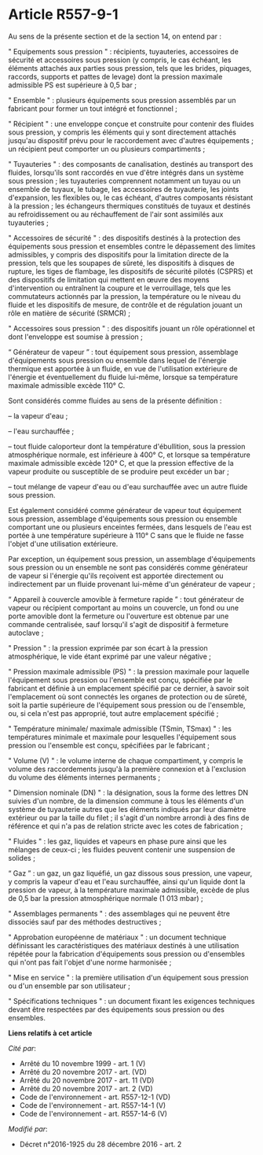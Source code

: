 # Article R557-9-1

Au sens de la présente section et de la section 14, on entend par :

" Equipements sous pression " : récipients, tuyauteries, accessoires de sécurité et accessoires sous pression (y compris, le
cas échéant, les éléments attachés aux parties sous pression, tels que les brides, piquages, raccords, supports et pattes de
levage) dont la pression maximale admissible PS est supérieure à 0,5 bar ;

" Ensemble " : plusieurs équipements sous pression assemblés par un fabricant pour former un tout intégré et fonctionnel ;

" Récipient " : une enveloppe conçue et construite pour contenir des fluides sous pression, y compris les éléments qui y sont
directement attachés jusqu'au dispositif prévu pour le raccordement avec d'autres équipements ; un récipient peut comporter
un ou plusieurs compartiments ;

" Tuyauteries " : des composants de canalisation, destinés au transport des fluides, lorsqu'ils sont raccordés en vue d'être
intégrés dans un système sous pression ; les tuyauteries comprennent notamment un tuyau ou un ensemble de tuyaux, le tubage,
les accessoires de tuyauterie, les joints d'expansion, les flexibles ou, le cas échéant, d'autres composants résistant à la
pression ; les échangeurs thermiques constitués de tuyaux et destinés au refroidissement ou au réchauffement de l'air sont
assimilés aux tuyauteries ;

" Accessoires de sécurité " : des dispositifs destinés à la protection des équipements sous pression et ensembles contre le
dépassement des limites admissibles, y compris des dispositifs pour la limitation directe de la pression, tels que les
soupapes de sûreté, les dispositifs à disques de rupture, les tiges de flambage, les dispositifs de sécurité pilotés (CSPRS)
et des dispositifs de limitation qui mettent en œuvre des moyens d'intervention ou entraînent la coupure et le verrouillage,
tels que les commutateurs actionnés par la pression, la température ou le niveau du fluide et les dispositifs de mesure, de
contrôle et de régulation jouant un rôle en matière de sécurité (SRMCR) ;

" Accessoires sous pression " : des dispositifs jouant un rôle opérationnel et dont l'enveloppe est soumise à pression ;

“ Générateur de vapeur ” : tout équipement sous pression, assemblage d'équipements sous pression ou ensemble dans lequel de
l'énergie thermique est apportée à un fluide, en vue de l'utilisation extérieure de l'énergie et éventuellement du fluide
lui-même, lorsque sa température maximale admissible excède 110° C.

Sont considérés comme fluides au sens de la présente définition :

– la vapeur d'eau ;

– l'eau surchauffée ;

– tout fluide caloporteur dont la température d'ébullition, sous la pression atmosphérique normale, est inférieure à 400° C,
et lorsque sa température maximale admissible excède 120° C, et que la pression effective de la vapeur produite ou
susceptible de se produire peut excéder un bar ;

– tout mélange de vapeur d'eau ou d'eau surchauffée avec un autre fluide sous pression.

Est également considéré comme générateur de vapeur tout équipement sous pression, assemblage d'équipements sous pression ou
ensemble comportant une ou plusieurs enceintes fermées, dans lesquels de l'eau est portée à une température supérieure à 110°
C sans que le fluide ne fasse l'objet d'une utilisation extérieure.

Par exception, un équipement sous pression, un assemblage d'équipements sous pression ou un ensemble ne sont pas considérés
comme générateur de vapeur si l'énergie qu'ils reçoivent est apportée directement ou indirectement par un fluide provenant
lui-même d'un générateur de vapeur ;

“ Appareil à couvercle amovible à fermeture rapide ” : tout générateur de vapeur ou récipient comportant au moins un
couvercle, un fond ou une porte amovible dont la fermeture ou l'ouverture est obtenue par une commande centralisée, sauf
lorsqu'il s'agit de dispositif à fermeture autoclave ; 

" Pression " : la pression exprimée par son écart à la pression atmosphérique, le vide étant exprimé par une valeur
négative ;

" Pression maximale admissible (PS) " : la pression maximale pour laquelle l'équipement sous pression ou l'ensemble est
conçu, spécifiée par le fabricant et définie à un emplacement spécifié par ce dernier, à savoir soit l'emplacement où sont
connectés les organes de protection ou de sûreté, soit la partie supérieure de l'équipement sous pression ou de l'ensemble,
ou, si cela n'est pas approprié, tout autre emplacement spécifié ;

" Température minimale/ maximale admissible (TSmin, TSmax) " : les températures minimale et maximale pour lesquelles
l'équipement sous pression ou l'ensemble est conçu, spécifiées par le fabricant ;

" Volume (V) " : le volume interne de chaque compartiment, y compris le volume des raccordements jusqu'à la première
connexion et à l'exclusion du volume des éléments internes permanents ;

" Dimension nominale (DN) " : la désignation, sous la forme des lettres DN suivies d'un nombre, de la dimension commune à
tous les éléments d'un système de tuyauterie autres que les éléments indiqués par leur diamètre extérieur ou par la taille du
filet ; il s'agit d'un nombre arrondi à des fins de référence et qui n'a pas de relation stricte avec les cotes de
fabrication ;

" Fluides " : les gaz, liquides et vapeurs en phase pure ainsi que les mélanges de ceux-ci ; les fluides peuvent contenir une
suspension de solides ;

“ Gaz ” : un gaz, un gaz liquéfié, un gaz dissous sous pression, une vapeur, y compris la vapeur d'eau et l'eau surchauffée,
ainsi qu'un liquide dont la pression de vapeur, à la température maximale admissible, excède de plus de 0,5 bar la pression
atmosphérique normale (1 013 mbar) ;

" Assemblages permanents " : des assemblages qui ne peuvent être dissociés sauf par des méthodes destructives ;

" Approbation européenne de matériaux " : un document technique définissant les caractéristiques des matériaux destinés à une
utilisation répétée pour la fabrication d'équipements sous pression ou d'ensembles qui n'ont pas fait l'objet d'une norme
harmonisée ;

" Mise en service " : la première utilisation d'un équipement sous pression ou d'un ensemble par son utilisateur ;

" Spécifications techniques " : un document fixant les exigences techniques devant être respectées par des équipements sous
pression ou des ensembles.

**Liens relatifs à cet article**

_Cité par_:

  - Arrêté du 10 novembre 1999 - art. 1 (V)
  - Arrêté du 20 novembre 2017 - art. (VD)
  - Arrêté du 20 novembre 2017 - art. 11 (VD)
  - Arrêté du 20 novembre 2017 - art. 2 (VD)
  - Code de l'environnement - art. R557-12-1 (VD)
  - Code de l'environnement - art. R557-14-1 (V)
  - Code de l'environnement - art. R557-14-6 (V)

_Modifié par_:

  - Décret n°2016-1925 du 28 décembre 2016 - art. 2
